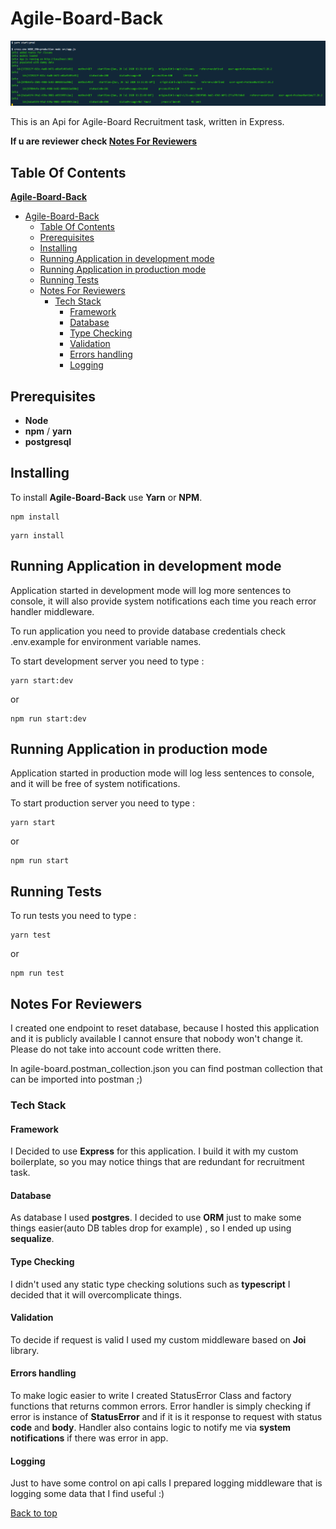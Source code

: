 # Agile-Board-Back

![Working Api](api.png)

This is an Api for Agile-Board Recruitment task, written in Express.

**If u are reviewer check [Notes For Reviewers](#notes-for-reviewers)**

## Table Of Contents

**[Agile-Board-Back](#agile-board-back)**

- [Agile-Board-Back](#agile-board-back)
  - [Table Of Contents](#table-of-contents)
  - [Prerequisites](#prerequisites)
  - [Installing](#installing)
  - [Running Application in development mode](#running-application-in-development-mode)
  - [Running Application in production mode](#running-application-in-production-mode)
  - [Running Tests](#running-tests)
  - [Notes For Reviewers](#notes-for-reviewers)
    - [Tech Stack](#tech-stack)
      - [Framework](#framework)
      - [Database](#database)
      - [Type Checking](#type-checking)
      - [Validation](#validation)
      - [Errors handling](#errors-handling)
      - [Logging](#logging)

## Prerequisites

- **Node**
- **npm** / **yarn**
- **postgresql**

## Installing

To install **Agile-Board-Back** use **Yarn** or **NPM**.

```
npm install
```

```
yarn install
```

## Running Application in development mode

Application started in development mode will log more sentences to console, it will also provide system notifications each time you reach error handler middleware.

To run application you need to provide database credentials check .env.example for environment variable names.

To start development server you need to type :

```
yarn start:dev
```

or

```
npm run start:dev
```

## Running Application in production mode

Application started in production mode will log less sentences to console, and it will be free of system notifications.

To start production server you need to type :

```
yarn start
```

or

```
npm run start
```

## Running Tests

To run tests you need to type :

```
yarn test
```

or

```
npm run test
```

## Notes For Reviewers

I created one endpoint to reset database, because I hosted this application and it is publicly available I cannot ensure that nobody won't change it. Please do not take into account code written there.

In agile-board.postman_collection.json you can find postman collection that can be imported into postman ;)

### Tech Stack

#### Framework

I Decided to use **Express** for this application. I build it with my custom boilerplate, so you may notice things that are redundant for recruitment task.

#### Database

As database I used **postgres**. I decided to use **ORM** just to make some things easier(auto DB tables drop for example) , so I ended up using **sequalize**.

#### Type Checking

I didn't used any static type checking solutions such as **typescript** I decided that it will overcomplicate things.

#### Validation

To decide if request is valid I used my custom middleware based on **Joi** library.

#### Errors handling

To make logic easier to write I created StatusError Class and factory functions that returns common errors.
Error handler is simply checking if error is instance of **StatusError** and if it is it response to request with status **code** and **body**. Handler also contains logic to notify me via **system notifications** if there was error in app.

#### Logging

Just to have some control on api calls I prepared logging middleware that is logging some data that I find useful :)

[Back to top](#Agile-Board-Back)
